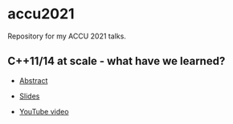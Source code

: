 # accu2021

Repository for my ACCU 2021 talks.

## C++11/14 at scale - what have we learned?

* [Abstract](https://flame.firebird.systems/archer-yates/ACCU2021/MyProgrammes#Entry.ItemPage.12158.0.EntryDefinition.b8efce33-2c84-4290-ba65-991a03ef305d)

* [Slides](https://github.com/SuperV1234/accu2021/blob/master/slides.pdf)

* [YouTube video](https://www.youtube.com/watch?v=H8wzuvynV78)

